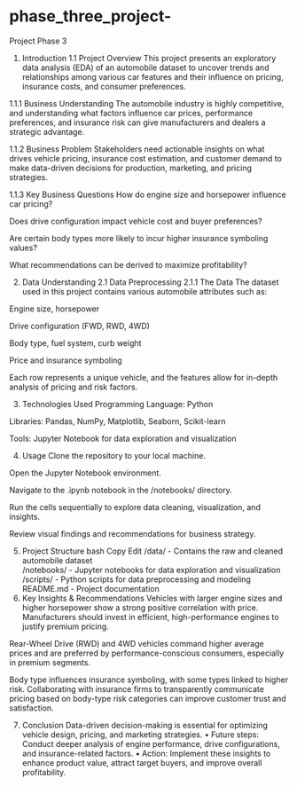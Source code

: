 # phase_three_project-
Project Phase 3 
1. Introduction
1.1 Project Overview
This project presents an exploratory data analysis (EDA) of an automobile dataset to uncover trends and relationships among various car features and their influence on pricing, insurance costs, and consumer preferences.

1.1.1 Business Understanding
The automobile industry is highly competitive, and understanding what factors influence car prices, performance preferences, and insurance risk can give manufacturers and dealers a strategic advantage.

1.1.2 Business Problem
Stakeholders need actionable insights on what drives vehicle pricing, insurance cost estimation, and customer demand to make data-driven decisions for production, marketing, and pricing strategies.

1.1.3 Key Business Questions
How do engine size and horsepower influence car pricing?

Does drive configuration impact vehicle cost and buyer preferences?

Are certain body types more likely to incur higher insurance symboling values?

What recommendations can be derived to maximize profitability?

2. Data Understanding
2.1 Data Preprocessing
2.1.1 The Data
The dataset used in this project contains various automobile attributes such as:

Engine size, horsepower

Drive configuration (FWD, RWD, 4WD)

Body type, fuel system, curb weight

Price and insurance symboling

Each row represents a unique vehicle, and the features allow for in-depth analysis of pricing and risk factors.

3. Technologies Used
Programming Language: Python

Libraries: Pandas, NumPy, Matplotlib, Seaborn, Scikit-learn

Tools: Jupyter Notebook for data exploration and visualization

4. Usage
Clone the repository to your local machine.

Open the Jupyter Notebook environment.

Navigate to the .ipynb notebook in the /notebooks/ directory.

Run the cells sequentially to explore data cleaning, visualization, and insights.

Review visual findings and recommendations for business strategy.

5. Project Structure
bash
Copy
Edit
/data/       - Contains the raw and cleaned automobile dataset  
/notebooks/  - Jupyter notebooks for data exploration and visualization  
/scripts/    - Python scripts for data preprocessing and modeling  
README.md    - Project documentation  
6. Key Insights & Recommendations
Vehicles with larger engine sizes and higher horsepower show a strong positive correlation with price. Manufacturers should invest in efficient, high-performance engines to justify premium pricing.

Rear-Wheel Drive (RWD) and 4WD vehicles command higher average prices and are preferred by performance-conscious consumers, especially in premium segments.

Body type influences insurance symboling, with some types linked to higher risk. Collaborating with insurance firms to transparently communicate pricing based on body-type risk categories can improve customer trust and satisfaction.

7. Conclusion
Data-driven decision-making is essential for optimizing vehicle design, pricing, and marketing strategies.
• Future steps: Conduct deeper analysis of engine performance, drive configurations, and insurance-related factors.
• Action: Implement these insights to enhance product value, attract target buyers, and improve overall profitability.
